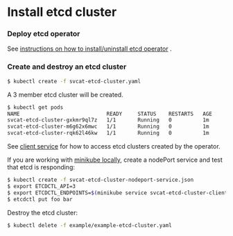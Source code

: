 # Install etcd cluster
### Deploy etcd operator

See [instructions on how to install/uninstall etcd operator](install_guide.md) .

### Create and destroy an etcd cluster

```bash
$ kubectl create -f svcat-etcd-cluster.yaml
```

A 3 member etcd cluster will be created.

```bash
$ kubectl get pods
NAME                            READY     STATUS    RESTARTS   AGE
svcat-etcd-cluster-gxkmr9ql7z   1/1       Running   0          1m
svcat-etcd-cluster-m6g62x6mwc   1/1       Running   0          1m
svcat-etcd-cluster-rqk62l46kw   1/1       Running   0          1m
```

See [client service](doc/user/client_service.md) for how to access etcd clusters created by the operator.

If you are working with [minikube locally](https://github.com/kubernetes/minikube#minikube), create a nodePort service and test that etcd is responding:

```bash
$ kubectl create -f svcat-etcd-cluster-nodeport-service.json
$ export ETCDCTL_API=3
$ export ETCDCTL_ENDPOINTS=$(minikube service svcat-etcd-cluster-client-service --url)
$ etcdctl put foo bar
```

Destroy the etcd cluster:

```bash
$ kubectl delete -f example/example-etcd-cluster.yaml
```
